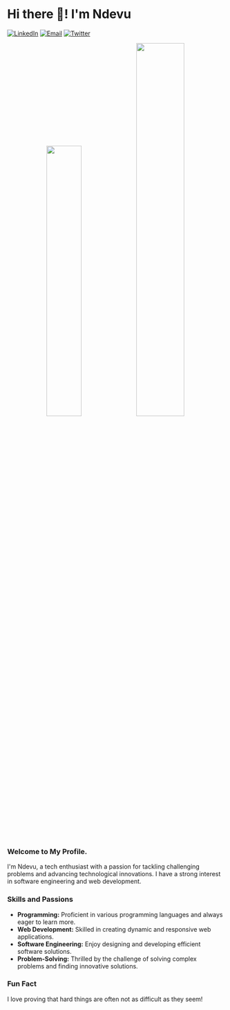# Hi there 👋! I'm Ndevu
[![LinkedIn](https://img.shields.io/badge/-LinkedIn-0077B5?style=for-the-badge&logo=linkedin&logoColor=white)](https://www.linkedin.com/in/jean-paul-elisa/)
[![Email](https://img.shields.io/badge/-Email-D14836?style=for-the-badge&logo=gmail&logoColor=white)](mailto:niyokwizerwajeanpaulelisa@gmail.com)
[![Twitter](https://img.shields.io/badge/-Twitter-1DA1F2?style=for-the-badge&logo=twitter&logoColor=white)](https://twitter.com/@elion55698906)

<div align="center" >
  <img width="40%" src="https://github-readme-stats.vercel.app/api/top-langs/?username=ndevu12&layout=compact&text_color=daf7dc&bg_color=151515&hide=css,html" />
  <img width="47%" src="https://github-readme-streak-stats.herokuapp.com/?user=ndevu12&theme=tokyonight" />
</div>

### Welcome to My Profile.

I'm Ndevu, a tech enthusiast with a passion for tackling challenging problems and advancing technological innovations. I have a strong interest in software engineering and web development.

### Skills and Passions

- **Programming:** Proficient in various programming languages and always eager to learn more.
- **Web Development:** Skilled in creating dynamic and responsive web applications.
- **Software Engineering:** Enjoy designing and developing efficient software solutions.
- **Problem-Solving:** Thrilled by the challenge of solving complex problems and finding innovative solutions.

### Fun Fact

I love proving that hard things are often not as difficult as they seem!
